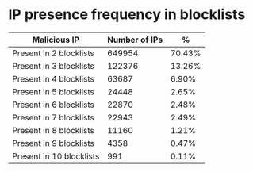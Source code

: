 # IP presence frequency in blocklists
| Malicious IP | Number of IPs | % |
|----|----|----|
| Present in 2 blocklists | 649954 | 70.43% |
| Present in 3 blocklists | 122376 | 13.26% |
| Present in 4 blocklists | 63687 | 6.90% |
| Present in 5 blocklists | 24448 | 2.65% |
| Present in 6 blocklists | 22870 | 2.48% |
| Present in 7 blocklists | 22943 | 2.49% |
| Present in 8 blocklists | 11160 | 1.21% |
| Present in 9 blocklists | 4358 | 0.47% |
| Present in 10 blocklists | 991 | 0.11% |
